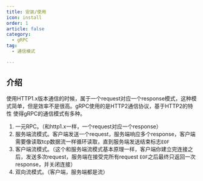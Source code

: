 ```yaml
---
title: 安装/使用
icon: install
order: 1
article: false
category:
  - gRPC
tag:
  - 通信模式

---
```


## 介绍

使用HTTP1.x版本通信的时候，属于一个request对应一个response模式，这种模式简单，但是效率不是很高。gRPC使用的是HTTP2通信协议，基于HTTP2的特性
使得gRPC的通信模式有多种。

1. 一元RPC。（和http1.x一样，一个request对应一个response）
2. 服务端流模式。客户端发送一个request，服务端响应多个response，客户端需要像读取tcp数据流一样循环读取，直到服务端发送结束标志`EOF`
3. 客户端流模式。（这个和服务端流模式基本原理一样，客户端你建立完连接之后，发送多次request，服务端在接受完所有request `EOF`之后最终只返回一次response，并关闭连接）
4. 双向流模式。（客户端，服务端都是流）

